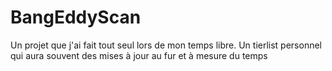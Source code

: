 # BangEddyScan

Un projet que j'ai fait tout seul lors de mon temps libre. Un tierlist personnel qui aura souvent des mises à jour au fur et à mesure du temps
